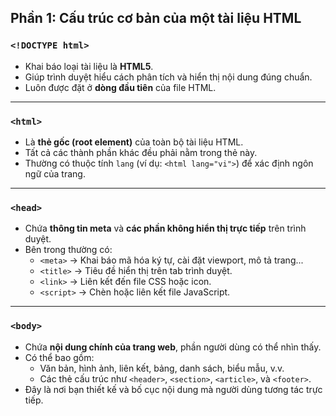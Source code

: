 ## Phần 1: Cấu trúc cơ bản của một tài liệu HTML

### `<!DOCTYPE html>`
- Khai báo loại tài liệu là **HTML5**.  
- Giúp trình duyệt hiểu cách phân tích và hiển thị nội dung đúng chuẩn.  
- Luôn được đặt ở **dòng đầu tiên** của file HTML.

---

### `<html>`
- Là **thẻ gốc (root element)** của toàn bộ tài liệu HTML.  
- Tất cả các thành phần khác đều phải nằm trong thẻ này.  
- Thường có thuộc tính `lang` (ví dụ: `<html lang="vi">`) để xác định ngôn ngữ của trang.

---

### `<head>`
- Chứa **thông tin meta** và **các phần không hiển thị trực tiếp** trên trình duyệt.  
- Bên trong thường có:  
  - `<meta>` → Khai báo mã hóa ký tự, cài đặt viewport, mô tả trang...  
  - `<title>` → Tiêu đề hiển thị trên tab trình duyệt.  
  - `<link>` → Liên kết đến file CSS hoặc icon.  
  - `<script>` → Chèn hoặc liên kết file JavaScript.

---

### `<body>`
- Chứa **nội dung chính của trang web**, phần người dùng có thể nhìn thấy.  
- Có thể bao gồm:
  - Văn bản, hình ảnh, liên kết, bảng, danh sách, biểu mẫu, v.v.  
  - Các thẻ cấu trúc như `<header>`, `<section>`, `<article>`, và `<footer>`.  
- Đây là nơi bạn thiết kế và bố cục nội dung mà người dùng tương tác trực tiếp.
